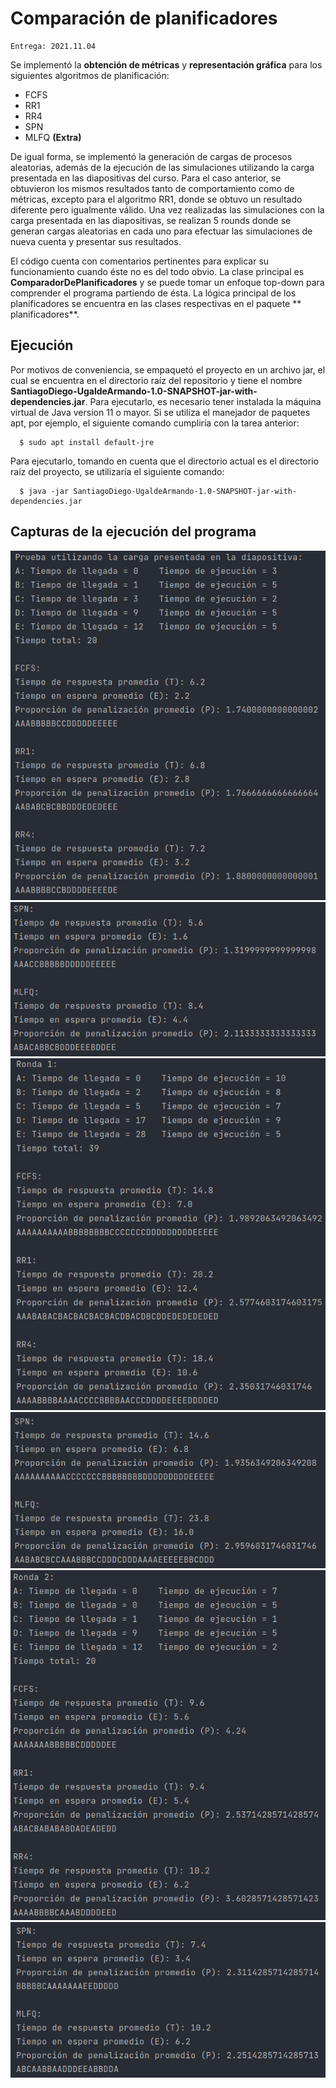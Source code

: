 # Comparación de planificadores

    Entrega: 2021.11.04

Se implementó la **obtención de métricas** y **representación gráfica** para los siguientes algoritmos de planificación:

- FCFS
- RR1
- RR4
- SPN
- MLFQ **(Extra)**

De igual forma, se implementó la generación de cargas de procesos aleatorias, además de la ejecución de las simulaciones
utilizando la carga presentada en las diapositivas del curso. Para el caso anterior, se obtuvieron los mismos resultados
tanto de comportamiento como de métricas, excepto para el algoritmo RR1, donde se obtuvo un resultado diferente pero
igualmente válido. Una vez realizadas las simulaciones con la carga presentada en las diapositivas, se realizan 5 rounds
donde se generan cargas aleatorias en cada uno para efectuar las simulaciones de nueva cuenta y presentar sus
resultados.

El código cuenta con comentarios pertinentes para explicar su funcionamiento cuando éste no es del todo obvio. La clase
principal es **ComparadorDePlanificadores** y se puede tomar un enfoque top-down para comprender el programa partiendo
de ésta. La lógica principal de los planificadores se encuentra en las clases respectivas en el paquete **
planificadores**.

## Ejecución

Por motivos de conveniencia, se empaquetó el proyecto en un archivo jar, el cual se encuentra en el directorio raíz del
repositorio y tiene el nombre **SantiagoDiego-UgaldeArmando-1.0-SNAPSHOT-jar-with-dependencies.jar**. Para ejecutarlo,
es necesario tener instalada la máquina virtual de Java version 11 o mayor. Si se utiliza el manejador de paquetes apt,
por ejemplo, el siguiente comando cumpliría con la tarea anterior:

      $ sudo apt install default-jre

Para ejecutarlo, tomando en cuenta que el directorio actual es el directorio raíz del proyecto, se utilizaría el
siguiente comando:

      $ java -jar SantiagoDiego-UgaldeArmando-1.0-SNAPSHOT-jar-with-dependencies.jar

## Capturas de la ejecución del programa

![Captura de ejecución](cargadiapositivas1.png "Captura de ejecución")
![Captura de ejecución](cargadiapositivas2.png "Captura de ejecución")
![Captura de ejecución](simulacion1-1.png "Captura de ejecución")
![Captura de ejecución](simulacion1-2.png "Captura de ejecución")
![Captura de ejecución](simulacion2-1.png "Captura de ejecución")
![Captura de ejecución](simulacion2-2.png "Captura de ejecución") 